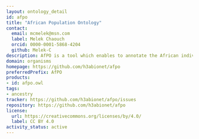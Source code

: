 ```yaml
---
layout: ontology_detail
id: afpo
title: "African Population Ontology"
contact:
  email: mcmelek@msn.com
  label: Melek Chaouch
  orcid: 0000-0001-5868-4204
  github: Melek-C
description: AfPO is a tool which enables to annotate the African individuals, and brings together knowledge accumulated about existing populations with their genetic fingerprint in a standardized format.
domain: organisms
homepage: https://github.com/h3abionet/afpo
preferredPrefix: AfPO
products:
- id: afpo.owl
tags:
- ancestry
tracker: https://github.com/h3abionet/afpo/issues
repository: https://github.com/h3abionet/afpo
license:
  url: https://creativecommons.org/licenses/by/4.0/
  label: CC BY 4.0
activity_status: active
---
```

